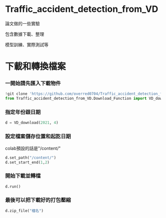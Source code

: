 # Traffic_accident_detection_from_VD

論文做的一些實驗

包含數據下載、整理

模型訓練、實際測試等

# 下載和轉換檔案

### 一開始請先匯入下載物件

```python
!git clone 'https://github.com/overred0704/Traffic_accident_detection_from_VD'
from Traffic_accident_detection_from_VD.Download_Function import VD_download
```

### 指定年份跟日期

```python
d = VD_download(2021, 4)
```

### 設定檔案儲存位置和起訖日期
colab預設的話是"/content/"

```python
d.set_path("/content/")
d.set_start_end(1,2)
```

### 開始下載並轉檔
```python
d.run()
```

### 最後可以把下載好的打包壓縮
```python
d.zip_file("檔名")
```
